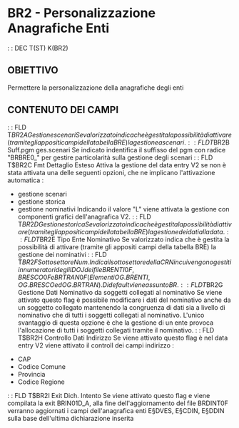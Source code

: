 # BR2 - Personalizzazione Anagrafiche Enti
 :  : DEC T(ST) K(BR2)
## OBIETTIVO
Permettere la personalizzazione della anagrafiche degli enti
## CONTENUTO DEI CAMPI
 :  : FLD T$BR2A Gestione scenari
Se valorizzato indica che è gestita la possibilità di attivare (tramite gli appositi campi della tabella BRE)
la gestione a scenari.
 :  : FLD T$BR2B Suff.pgm ges.scenari
Se indicato indentifica il suffisso del pgm con radice "BRBRE0_" per gestire particolarità sulla gestione degli
scenari
 :  : FLD T$BR2C Fmt Dettaglio Esteso
Attiva la gestione del data entry V2 se non è stata attivata una delle seguenti opzioni, che ne implicano l'attivazione automatica : 
- gestione scenari
- gestione storica
- gestione nominativi
Indicando il valore "L" viene attivata la gestione con componenti grafici dell'anagrafica V2.
 :  : FLD T$BR2D Gestione storica
Se valorizzato indica che è gestita la possibilità di attivare (tramite gli appositi campi della tabella BRE)
la gestione dei dati alla data.
 :  : FLD T$BR2E Tipo Ente Nominativo
Se valorizzato indica che è gestita la possibilità di attivare (tramite gli appositi campi della tabella BRE)
la gestione dei nominativi
 :  : FLD T$BR2F Sottosettore Num.
Indica il sottosettore della CRN in cui vengono gestiti in numeratori degli IDOJ dei file BRENTI0F , BRESCO0F e BRTRAN0F (Elementi OG.BRENTI, OG.BRESCO ed OG.BRTRAN). Di default viene assunto BR.
 :  : FLD T$BR2G Gestione Dati Nominativo da soggetti collegati al nominativo
Se viene attivato questo flag è possibile modificare i dati del nominativo anche da un soggetto collegato
mantenendo la congruenza di dati sia a livello di nominativo che di tutti i soggetti collegati al nominativo.
L'unico svantaggio di questa opzione è che la gestione di un ente provoca l'allocazione di tutti i soggetti
collegati tramite il nominativo.
 :  : FLD T$BR2H Controllo Dati Indirizzo
Se viene attivato questo flag è nel data entry V2 viene attivato il controll dei campi indirizzo : 
* CAP
* Codice Comune
* Provincia
* Codice Regione

 :  : FLD T$BR2I Exit Dich. Intento
Se viene attivato questo flag e viene compilata la exit BRIN01D_A, alla fine dell'aggiornamento del
file BRDINT0F verranno aggiornati i campi dell'anagrafica enti E§DVES, E§CDIN, E§DDIN sulla base
dell'ultima dichiarazione inserita
